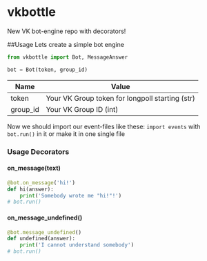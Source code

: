 # vkbottle
New VK bot-engine repo with decorators!

##Usage
Lets create a simple bot engine
```python
from vkbottle import Bot, MessageAnswer

bot = Bot(token, group_id)
```
Name | Value
------------ | -------------
token | Your VK Group token for longpoll starting (str)
group_id | Your VK Group ID (int)

Now we should import our event-files like these: `import events` with `bot.run()` in it or make it in one single file

### Usage Decorators

#### on_message(text)
```python
@bot.on_message('hi!')
def hi(answer):
    print('Somebody wrote me "hi!"!')
# bot.run()
```
#### on_message_undefined()
```python
@bot.message_undefined()
def undefined(answer):
    print('I cannot understand somebody')
# bot.run()
```

